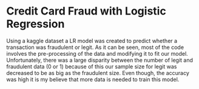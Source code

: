# Credit Card Fraud with Logistic Regression

Using a kaggle dataset a LR model was created to predict whether a transaction was fraudulent or legit. As it can be seen, most of the code involves the pre-processing of the data and modifying it to fit our model. Unfortunately, there was a large disparity between the number of legit and fraudulent data (0 or 1) because of this our sample size for legit was decreased to be as big as the fraudulent size. Even though, the accuracy was high it is my believe that more data is needed to train this model.
